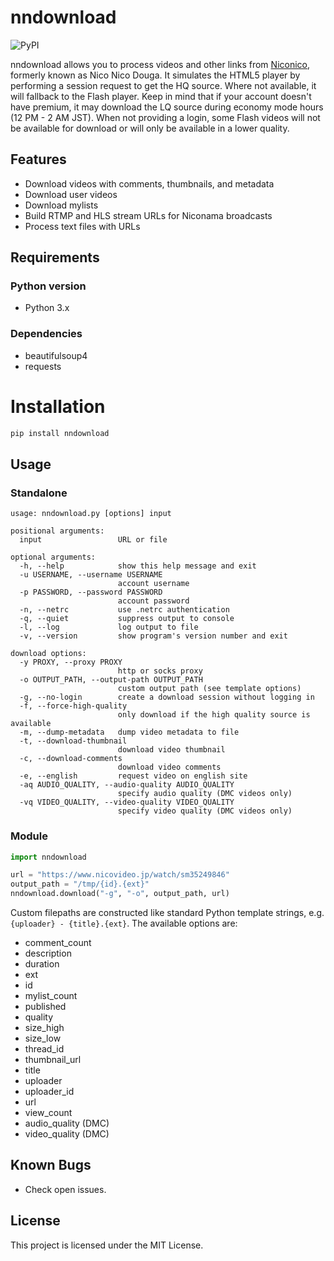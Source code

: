 # nndownload

![PyPI](https://img.shields.io/pypi/v/nndownload.svg)

nndownload allows you to process videos and other links from [Niconico](http://nicovideo.jp), formerly known as Nico Nico Douga. It simulates the HTML5 player by performing a session request to get the HQ source. Where not available, it will fallback to the Flash player. Keep in mind that if your account doesn't have premium, it may download the LQ source during economy mode hours (12 PM - 2 AM JST). When not providing a login, some Flash videos will not be available for download or will only be available in a lower quality.

## Features
 - Download videos with comments, thumbnails, and metadata
 - Download user videos
 - Download mylists
 - Build RTMP and HLS stream URLs for Niconama broadcasts
 - Process text files with URLs

## Requirements
### Python version
- Python 3.x

### Dependencies
- beautifulsoup4
- requests

# Installation
```bash
pip install nndownload
```

## Usage
### Standalone
```
usage: nndownload.py [options] input

positional arguments:
  input                 URL or file

optional arguments:
  -h, --help            show this help message and exit
  -u USERNAME, --username USERNAME
                        account username
  -p PASSWORD, --password PASSWORD
                        account password
  -n, --netrc           use .netrc authentication
  -q, --quiet           suppress output to console
  -l, --log             log output to file
  -v, --version         show program's version number and exit

download options:
  -y PROXY, --proxy PROXY
                        http or socks proxy
  -o OUTPUT_PATH, --output-path OUTPUT_PATH
                        custom output path (see template options)
  -g, --no-login        create a download session without logging in
  -f, --force-high-quality
                        only download if the high quality source is available
  -m, --dump-metadata   dump video metadata to file
  -t, --download-thumbnail
                        download video thumbnail
  -c, --download-comments
                        download video comments
  -e, --english         request video on english site
  -aq AUDIO_QUALITY, --audio-quality AUDIO_QUALITY
                        specify audio quality (DMC videos only)
  -vq VIDEO_QUALITY, --video-quality VIDEO_QUALITY
                        specify video quality (DMC videos only)
```

### Module
```python
import nndownload

url = "https://www.nicovideo.jp/watch/sm35249846"
output_path = "/tmp/{id}.{ext}"
nndownload.download("-g", "-o", output_path, url)
```

Custom filepaths are constructed like standard Python template strings, e.g. `{uploader} - {title}.{ext}`. The available options are:

- comment_count
- description
- duration
- ext
- id
- mylist_count
- published
- quality
- size_high
- size_low
- thread_id
- thumbnail_url
- title
- uploader
- uploader_id
- url
- view_count
- audio_quality (DMC)
- video_quality (DMC)

## Known Bugs
- Check open issues.

## License
This project is licensed under the MIT License.
